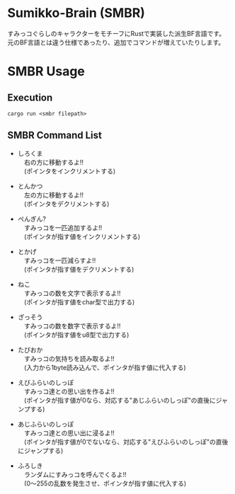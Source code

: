 # Sumikko-Brain (SMBR)
すみっコぐらしのキャラクターをモチーフにRustで実装した派生BF言語です。 <br>
元のBF言語とは違う仕様であったり、追加でコマンドが増えていたりします。

# SMBR Usage

## Execution

    cargo run <smbr filepath>

## SMBR Command List

- しろくま <br>
　右の方に移動するよ!! <br>
　(ポインタをインクリメントする)

- とんかつ <br>
　左の方に移動するよ!! <br>
　(ポインタをデクリメントする)

- ぺんぎん? <br>
　すみっコを一匹追加するよ!! <br>
　(ポインタが指す値をインクリメントする)

- とかげ <br>
　すみっコを一匹減らすよ!! <br>
　(ポインタが指す値をデクリメントする)

- ねこ <br>
　すみっコの数を文字で表示するよ!! <br>
　(ポインタが指す値をchar型で出力する)

- ざっそう <br>
　すみっコの数を数字で表示するよ!! <br>
　(ポインタが指す値をu8型で出力する)

- たぴおか <br>
　すみっコの気持ちを読み取るよ!! <br>
　(入力から1byte読み込んで、ポインタが指す値に代入する)

- えびふらいのしっぽ <br>
　すみっコ達との思い出を作るよ!! <br>
　(ポインタが指す値が0なら、対応する"あじふらいのしっぽ"の直後にジャンプする)

- あじふらいのしっぽ <br>
　すみっコ達との思い出に浸るよ!! <br>
　(ポインタが指す値が0でないなら、対応する"えびふらいのしっぽ"の直後にジャンプする)

- ふろしき <br>
　ランダムにすみっコを呼んでくるよ!! <br>
　(0〜255の乱数を発生させ、ポインタが指す値に代入する)